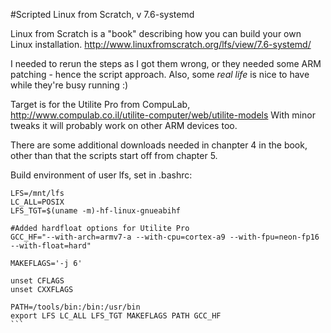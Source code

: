 #Scripted Linux from Scratch, v 7.6-systemd

Linux from Scratch is a "book" describing how you can build your own Linux installation. http://www.linuxfromscratch.org/lfs/view/7.6-systemd/

I needed to rerun the steps as I got them wrong, or they needed some ARM patching - hence the script approach.
Also, some *real life* is nice to have while they're busy running :)

Target is for the Utilite Pro from CompuLab, http://www.compulab.co.il/utilite-computer/web/utilite-models
With minor tweaks it will probably work on other ARM devices too.


There are some additional downloads needed in chanpter 4 in the book, other than that the scripts start off from chapter 5.



Build environment of user lfs, set in .bashrc:

````
LFS=/mnt/lfs
LC_ALL=POSIX
LFS_TGT=$(uname -m)-hf-linux-gnueabihf

#Added hardfloat options for Utilite Pro
GCC_HF="--with-arch=armv7-a --with-cpu=cortex-a9 --with-fpu=neon-fp16 --with-float=hard"

MAKEFLAGS='-j 6'

unset CFLAGS
unset CXXFLAGS

PATH=/tools/bin:/bin:/usr/bin
export LFS LC_ALL LFS_TGT MAKEFLAGS PATH GCC_HF
```


